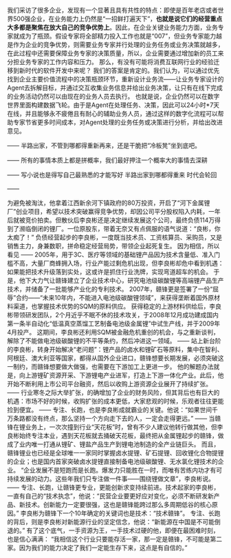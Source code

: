 我们采访了很多企业，发现有一个显著且具有共性的特点：即使是百年老店或者世界500强企业，在业务能力上仍然是“一招鲜打遍天下”，**也就是说它们的经营重点大多都是聚焦在放大自己的竞争优势上**。因此，在企业关键业务能力方面，业务专家就成为了瓶颈。假设专家将全部精力投入工作也就是“007”，但业务专家能力越是作为企业的竞争优势，则需要业务专家并行处理的业务任务或业务决策就越多，在此过程中还需要保障业务专家的决策质量，所以，企业需要通过增加新的员工来分担业务专家的工作内容和压力。
那么，有没有可能将消费互联网行业的经验迁移到新时代的软件开发中来呢？
我们的答案是肯定的。我们认为，可以通过优先找到企业主要价值流程中的决策瓶颈环节，重新设计业务流——让业务专家设计的Agent去拆解目标，并通过交互收集业务信息并给出业务决策，让只有在线下完成的业务活动仍然可以由现在的业务人员去执行。
也就是说，企业仍然可以在数字世界里面构建数据飞轮。由于是Agent在处理任务、决策，因此可以24小时*7天在线，并且能够永不疲倦且有耐心的辅助业务人员，通过这样的数字化流程可以帮助专家节省更多时间成本，对Agent处理的业务任务或决策进行分析，并给出改进意见。

——
半路出家，不管到哪都得重新再来，还是干脆把“冷板凳”坐到底吧。

——
所有的事情本质上都是拼概率，我们最好押注一个概率大的事情去深耕

——
写小说也是得写自己最熟悉的才能写好
半路出家到哪都得重来
时代会轮回

——

为避免被淘汰，他拿着江西新余河下镇政府的80万投资，开启了“河下金属锂厂”创业项目，希望以技术突破赢得竞争优势，却因公司平分股权陷入内耗，一年后就被竞价拍卖。但散伙后李良彬还是决定继续发展这个公司，最终负债114万得到了濒临倒闭的锂厂。一位原股东，带着无奈又有点佩服的语气说道：“良彬，你太痴了！”
负债经营起步的李良彬，一度既当技术员、工资核算员、采购员，又是销售主力，身兼数职，拼命稳定经营局势，带领企业起死复生。
因为相信，所以看见
——
2005年，用于3C、医疗等领域的基础锂产品因为技术含量低、准入门槛不高，大量厂商蜂拥入场，行业产能过剩危机出现，但李良彬却危中看到机遇：如果能把技术升级落到实处，这或许是抓住行业洗牌，实现弯道超车的机会。
于是，他下大力气让赣锋建立了企业技术中心，研究电池级碳酸锂等高端锂产品生产技术，并储备了一批能够产业化的专利技术。
2007年，赣锋更是签署了一份“屈辱”合约——“未来10年内，不能进入电池级碳酸锂领域”，来获得垄断着国外原材料渠道，也掌握技术优势的SQM的原料供应。
获得稳定的上游材料供给后，李良彬带领研发团队，2个月近乎不眠不休的技术攻关，于2008年12月成功建成国内第一条半自动化“低温真空蒸馏工艺制备电池级金属锂”中试生产线，并于2009年4月投产。
这期间，李良彬还利用SQM被金融危机重创的机会，与之重新谈判，解除了不能做电池级碳酸锂的不平等条约，然后冲进这一领域。
——
站上新台阶的李良彬，转身开始解决“老问题”：锂产品的卤水和锂矿石等原料，集中在智利、阿根廷、澳大利亚等国家，都得从国外企业进口，赣锋想要长期发展，必须突破这一制约，而赣锋想要做大做强，也需要在下游加工上更进一步。
他的解题办法就是，向上游锂矿资源开采、下游锂电产业进军，打造上下游一体化产业。此后，他开始不断利用上市公司平台融资，然后以收购上游资源企业展开了持续扩张。
——
行业寒冬之际大举扩张，的确增加了企业的财务风险，但其背后也有巨大的机遇：市场不好的时候，收购扩张的成本更低，大家悲观的时候，乐观者往往更能捡到便宜。
——
专注、长跑，也是李良彬成就霸业的关键。他说：“如果世间千万条路都没有终点，那么坚持一个方向走下去的人，一定会走得更远。”
——
当赣锋在锂业务上，一次次撞到行业“天花板”时，曾有不少人建议他转行做其他，但李良彬始终专注本业，遇到天花板就去捅破天花板，最终把从金属锂起步的赣锋，做成了业内唯一打通从锂矿、锂盐产品生产到锂电池制造的全产业链巨头。
而且，赣锋锂业也已经是全球唯一一家同时掌握卤水提锂、矿石提锂、回收锂化合物提锂的企业；也是国内首家突破卤水提锂直接制备电池级碳酸锂、无水氯化锂技术的企业。
“企业发展不是短跑而是长跑。爆发力只能胜在一时，而唯有苦练内功才有可持续发展的动力。这些年我们只专注做一件事——围绕锂做文章”，李良彬说。
——
专注、长跑，让赣锋更专业，更能创新求变持续前进。技术起家的李良彬，一直有自己的“技术执念”，他说：“民营企业要更好应对变化，必须不断研发新产品、新技术。创新能力一定要很强，这也是赣锋能跨过那么多周期低谷的核心原因。”
李良彬为赣锋下一个10年确定的关键词也是技术：“技术赣锋”。
专注、长跑的背后，则是李良彬对新能源行业的坚定信念，他说：“新能源在中国是不可能倒退的。”
有了这个底气，一手资源为王，一手技术过硬的他，即便在最困难时刻，也是信心满满：
“我相信这个行业只要能存活一家，那一定是赣锋，不可能是第二家。因为我们的能力决定了我们一定能生存下来，这点是有自信的。”
